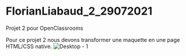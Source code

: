 # FlorianLiabaud_2_29072021
Projet 2 pour OpenClassrooms

Pour ce projet 2 nous devons transformer une maquette en une page HTML/CSS native.
![Desktop - 1](https://user-images.githubusercontent.com/66128183/127418277-bc7e78fa-16a7-4841-bc01-22f95c26b383.png)

